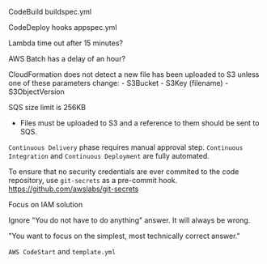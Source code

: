 CodeBuild
  buildspec.yml

CodeDeploy hooks
  appspec.yml



Lambda time out after 15 minutes?

AWS Batch has a delay of an hour?

CloudFormation does not detect a new file has been uploaded to S3 unless one of these parameters change: - S3Bucket - S3Key (filename) - S3ObjectVersion

SQS size limit is 256KB
  - Files must be uploaded to S3 and a reference to them should be sent to SQS.

`Continuous Delivery` phase requires manual approval step. `Continuous Integration` and `Continuous Deployment` are fully automated.


To ensure that no security credentials are ever commited to the code repository, use `git-secrets` as a pre-commit hook. https://github.com/awslabs/git-secrets


Focus on IAM solution

Ignore "You do not have to do anything" answer. It will always be wrong.

"You want to focus on the simplest, most technically correct answer."

`AWS CodeStart` and `template.yml`
